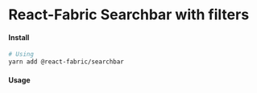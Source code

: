 # React-Fabric Searchbar with filters

#### Install

```bash
# Using
yarn add @react-fabric/searchbar
```

#### Usage
